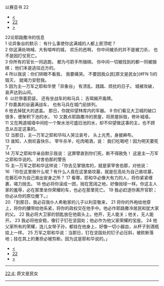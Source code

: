 ﻿





 以赛亚书 22




* [<](bible/ISA21.md)
* [22](bible/ISA.md)
* [>](bible/ISA23.md)



 
22论耶路撒冷的信息  
1 论异象谷的默示： 有什么事使你这满城的人都上房顶呢？  
2 你这满处呐喊、大有喧哗的城， 欢乐的邑啊， 你中间被杀的并不是被刀杀， 也不是因打仗死亡。  
3 你所有的官长一同逃跑， 都为弓箭手所捆绑。 你中间一切被找到的都一同被捆绑； 他们本是逃往远方的。  
4 所以我说：你们转眼不看我， 我要痛哭。 不要因我众民[原文是民女](#FN
1)的毁灭， 就竭力安慰我。  
5 因为主—万军之耶和华使「异象谷」 有溃乱、践踏、烦扰的日子。 城被攻破， 哀声达到山间。  
6  以拦带着箭袋， 还有坐战车的和马兵； 吉珥揭开盾牌。  
7 你嘉美的谷遍满战车， 也有马兵在城门前排列。  
8 他去掉犹大的遮盖。 那日，你就仰望林库内的军器。 
9 你们看见大卫城的破口很多，便聚积下池的水， 
10 又数点耶路撒冷的房屋，将房屋拆毁，修补城墙， 
11 又在两道城墙中间挖一个聚水池可盛旧池的水，却不仰望做这事的主，也不顾念从古定这事的。     
12 当那日，主—万军之耶和华叫人哭泣哀号， 头上光秃，身披麻布。  
13 谁知，人倒欢喜快乐， 宰牛杀羊，吃肉喝酒，说： 我们吃喝吧！因为明天要死了。  
14 万军之耶和华亲自默示我说： 这罪孽直到你们死，断不得赦免！ 这是主—万军之耶和华说的。 对舍伯那的警告  
15 主—万军之耶和华这样说：「你去见掌银库的，就是家宰舍伯那，对他说： 
16 『你在这里做什么呢？有什么人竟在这里凿坟墓，就是在高处为自己凿坟墓，在磐石中为自己凿出安身之所？ 
17 看哪，耶和华必像大有力的人，将你紧紧缠裹，竭力抛去。 
18 他必将你滚成一团，抛在宽阔之地，好像抛球一样。你这主人家的羞辱，必在那里坐你荣耀的车，也必在那里死亡。 
19 我必赶逐你离开官职；你必从你的原位撤下。』  
20 「到那日，我必召我仆人希勒家的儿子以利亚敬来， 
21 将你的外袍给他穿上，将你的腰带给他系紧，将你的政权交在他手中。他必作耶路撒冷居民和犹大家的父。 
22 我必将大卫家的钥匙放在他肩头上。他开，无人能关；他关，无人能开。 
23 我必将他安稳，像钉子钉在坚固处；他必作为他父家荣耀的宝座。 
24 他父家所有的荣耀，连儿女带子孙，都挂在他身上，好像一切小器皿，从杯子到酒瓶挂上一样。 
25 万军之耶和华说：当那日，钉在坚固处的钉子必压斜，被砍断落地；挂在其上的重担必被剪断。因为这是耶和华说的。」 
* [<](bible/ISA21.md)
* [22](bible/ISA.md)
* [>](bible/ISA23.md)





---


[22:4:](#V4)
原文是民女




---









